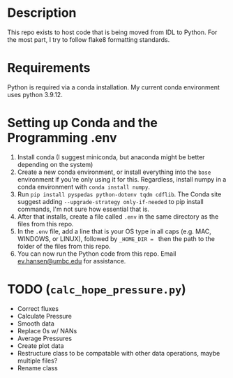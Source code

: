 # Description
This repo exists to host code that is being moved from IDL to Python. For the most part, I try to follow flake8 formatting standards.


# Requirements
Python is required via a conda installation. My current conda environment uses python 3.9.12.

# Setting up Conda and the Programming .env
1) Install conda (I suggest miniconda, but anaconda might be better depending on the system)
2) Create a new conda environment, or install everything into the ``base`` environment if you're only using it for this. Regardless, install numpy in a conda environment with ``conda install numpy``. 
3) Run ``pip install pyspedas python-dotenv tqdm cdflib``. The Conda site suggest adding ``--upgrade-strategy only-if-needed`` to pip install commands, I'm not sure how essential that is.
4) After that installs, create a file called ``.env`` in the same directory as the files from this repo.
5) In the ``.env`` file,  add a line that is your OS type in all caps (e.g. MAC, WINDOWS, or LINUX), followed by ``_HOME_DIR = `` then the path to the folder of the files from this repo.
6) You can now run the Python code from this repo. Email ev.hansen@umbc.edu for assistance.

# TODO (``calc_hope_pressure.py``)
- Correct fluxes
- Calculate Pressure
- Smooth data
- Replace 0s w/ NANs
- Average Pressures
- Create plot data
- Restructure class to be compatable with other 
  data operations, maybe multiple files?
- Rename class